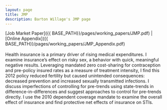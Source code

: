 ```yaml
---
layout: page
title: JMP
description: Barton Willage's JMP page
---
```

[Job Market Paper]({{ BASE_PATH}}/pages/working_papers/JMP.pdf) | [Online Appendix]({{ BASE_PATH}}/pages/working_papers/JMP_Appendix.pdf)
<br><br>
Health insurance is a primary driver of rising medical expenditures. I examine insurance’s effect on risky sex, a behavior with quick, meaningful negative results. Leveraging mandated zero cost-sharing for contraception and pre-policy insured rates as a measure of treatment intensity, I find this 2012 policy reduced fertility but caused unintended consequences: decreased prevention and increased sexually transmitted infections. I discuss imperfections of controlling for pre-trends using state-trends in difference-in-differences and suggest approaches to control for pre-trends directly. I use the 2010 dependent coverage mandate to examine the overall effect of insurance and find protective net effects of insurance on STIs.
